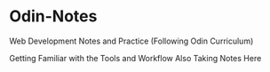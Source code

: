 # Odin-Notes
Web Development Notes and Practice (Following Odin Curriculum)

Getting Familiar with the Tools and Workflow
Also Taking Notes Here
